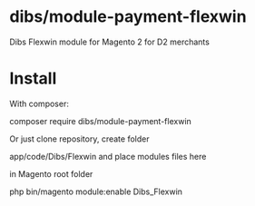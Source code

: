 dibs/module-payment-flexwin
======================

Dibs Flexwin module for Magento 2 for D2 merchants


Install
=======
With composer:

  composer require dibs/module-payment-flexwin

Or just clone repository, create folder 

  app/code/Dibs/Flexwin and place modules files here

in Magento root folder 

  php bin/magento module:enable Dibs_Flexwin
